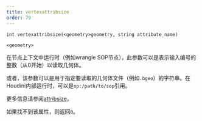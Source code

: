 ```yaml
---
title: vertexattribsize
order: 79
---
```

`int vertexattribsize(<geometry>geometry, string attribute_name)`

`<geometry>`

在节点上下文中运行时（例如wrangle SOP节点），此参数可以是表示输入编号的整数（从0开始）以读取几何体。

或者，该参数可以是用于指定要读取的几何体文件（例如`.bgeo`）的字符串。在Houdini内部运行时，可以是`op:/path/to/sop`引用。

更多信息请参阅[attribsize](attribsize.html "返回几何属性的尺寸大小")。

如果找不到该属性，则返回`0`。